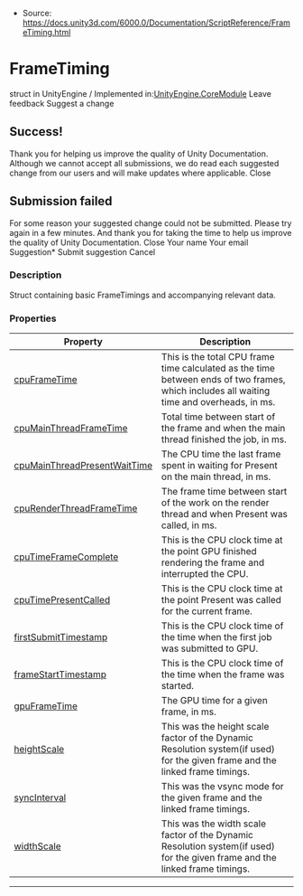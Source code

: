 * Source: https://docs.unity3d.com/6000.0/Documentation/ScriptReference/FrameTiming.html

# FrameTiming
struct in UnityEngine
/
Implemented in:[UnityEngine.CoreModule](https://docs.unity3d.com/6000.0/Documentation/ScriptReference/UnityEngine.CoreModule.html)
Leave feedback
Suggest a change
## Success!
Thank you for helping us improve the quality of Unity Documentation. Although we cannot accept all submissions, we do read each suggested change from our users and will make updates where applicable.
Close
## Submission failed
For some reason your suggested change could not be submitted. Please <a>try again</a> in a few minutes. And thank you for taking the time to help us improve the quality of Unity Documentation.
Close
Your name Your email Suggestion* Submit suggestion
Cancel
### Description
Struct containing basic FrameTimings and accompanying relevant data.
### Properties
Property | Description  
---|---  
[cpuFrameTime](https://docs.unity3d.com/6000.0/Documentation/ScriptReference/FrameTiming-cpuFrameTime.html) | This is the total CPU frame time calculated as the time between ends of two frames, which includes all waiting time and overheads, in ms.  
[cpuMainThreadFrameTime](https://docs.unity3d.com/6000.0/Documentation/ScriptReference/FrameTiming-cpuMainThreadFrameTime.html) | Total time between start of the frame and when the main thread finished the job, in ms.  
[cpuMainThreadPresentWaitTime](https://docs.unity3d.com/6000.0/Documentation/ScriptReference/FrameTiming-cpuMainThreadPresentWaitTime.html) | The CPU time the last frame spent in waiting for Present on the main thread, in ms.  
[cpuRenderThreadFrameTime](https://docs.unity3d.com/6000.0/Documentation/ScriptReference/FrameTiming-cpuRenderThreadFrameTime.html) | The frame time between start of the work on the render thread and when Present was called, in ms.  
[cpuTimeFrameComplete](https://docs.unity3d.com/6000.0/Documentation/ScriptReference/FrameTiming-cpuTimeFrameComplete.html) | This is the CPU clock time at the point GPU finished rendering the frame and interrupted the CPU.  
[cpuTimePresentCalled](https://docs.unity3d.com/6000.0/Documentation/ScriptReference/FrameTiming-cpuTimePresentCalled.html) | This is the CPU clock time at the point Present was called for the current frame.  
[firstSubmitTimestamp](https://docs.unity3d.com/6000.0/Documentation/ScriptReference/FrameTiming-firstSubmitTimestamp.html) | This is the CPU clock time of the time when the first job was submitted to GPU.  
[frameStartTimestamp](https://docs.unity3d.com/6000.0/Documentation/ScriptReference/FrameTiming-frameStartTimestamp.html) | This is the CPU clock time of the time when the frame was started.  
[gpuFrameTime](https://docs.unity3d.com/6000.0/Documentation/ScriptReference/FrameTiming-gpuFrameTime.html) | The GPU time for a given frame, in ms.  
[heightScale](https://docs.unity3d.com/6000.0/Documentation/ScriptReference/FrameTiming-heightScale.html) | This was the height scale factor of the Dynamic Resolution system(if used) for the given frame and the linked frame timings.  
[syncInterval](https://docs.unity3d.com/6000.0/Documentation/ScriptReference/FrameTiming-syncInterval.html) | This was the vsync mode for the given frame and the linked frame timings.  
[widthScale](https://docs.unity3d.com/6000.0/Documentation/ScriptReference/FrameTiming-widthScale.html) | This was the width scale factor of the Dynamic Resolution system(if used) for the given frame and the linked frame timings.  
* * *
